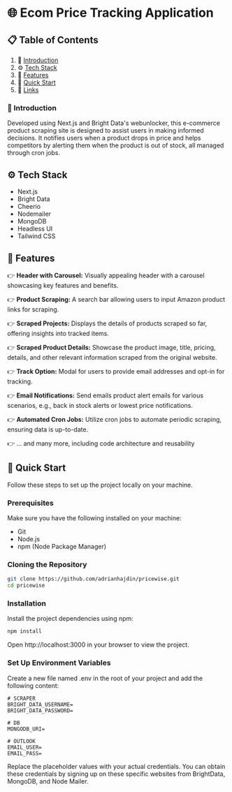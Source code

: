 # 🌐 Ecom Price Tracking Application

## 📋 Table of Contents

1. 🤖 [Introduction](introduction)
2. ⚙️ [Tech Stack](TechStack)
3. 🔋 [Features](Features)
4. 🤸 [Quick Start](QuickStart)
5. 🔗 [Links](Links)


 ### 🤖 Introduction 

Developed using Next.js and Bright Data's webunlocker, this e-commerce product scraping site is designed to assist users in making informed decisions. It notifies users when a product drops in price and helps competitors by alerting them when the product is out of stock, all managed through cron jobs.


## ⚙️ Tech Stack

- Next.js
- Bright Data
- Cheerio
- Nodemailer
- MongoDB
- Headless UI
- Tailwind CSS
  

## 🔋 Features

👉 **Header with Carousel:** Visually appealing header with a carousel showcasing key features and benefits.

👉 **Product Scraping:** A search bar allowing users to input Amazon product links for scraping.

👉 **Scraped Projects:** Displays the details of products scraped so far, offering insights into tracked items.

👉 **Scraped Product Details:** Showcase the product image, title, pricing, details, and other relevant information scraped from the original website.

👉 **Track Option:** Modal for users to provide email addresses and opt-in for tracking.

👉 **Email Notifications:** Send emails product alert emails for various scenarios, e.g., back in stock alerts or lowest price notifications.

👉 **Automated Cron Jobs:** Utilize cron jobs to automate periodic scraping, ensuring data is up-to-date.

👉 ... and many more, including code architecture and reusability

## 🤸 Quick Start

Follow these steps to set up the project locally on your machine.

### Prerequisites

Make sure you have the following installed on your machine:

- Git
- Node.js
- npm (Node Package Manager)

### Cloning the Repository

```bash
git clone https://github.com/adrianhajdin/pricewise.git
cd pricewise
```

### Installation
Install the project dependencies using npm:
```bash
npm install
```

Open http://localhost:3000 in your browser to view the project.

### Set Up Environment Variables
Create a new file named .env in the root of your project and add the following content:
```env
# SCRAPER
BRIGHT_DATA_USERNAME=
BRIGHT_DATA_PASSWORD=

# DB
MONGODB_URI=

# OUTLOOK
EMAIL_USER=
EMAIL_PASS=
```

Replace the placeholder values with your actual credentials. You can obtain these credentials by signing up on these specific websites from BrightData, MongoDB, and Node Mailer.


